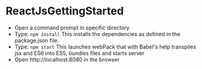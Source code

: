 # ReactJsGettingStarted
* Open a command prompt in specific directory
* Type: `npm install`
    This installs the dependencies as defined in the package.json file.  
* Type: `npm start`
    This launches webPack that with Babel's help transpiles jsx and ES6 into ES5, bundles files and starts server
* Open http://localhost:8080 in the browser